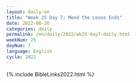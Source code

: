 ```yaml
---
layout: daily-en
title: "Week 25 Day 7: Mend the Loose Ends"
date: 2022-06-26
categories: daily
permalink: /en/daily/2022/wk25-day7-daily.html
weekNum: 25
dayNum: 7
language: English
cycle: 2022
---
```

{% include BibleLinks2022.html %} 
